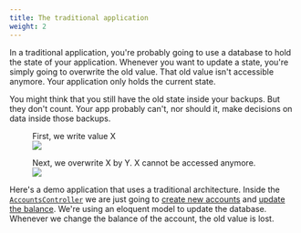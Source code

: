 ```yaml
---
title: The traditional application
weight: 2
---
```


In a traditional application, you're probably going to use a database to hold the state of your application. Whenever you want to update a state, you're simply going to overwrite the old value. That old value isn't accessible anymore. Your application only holds the current state.

You might think that you still have the old state inside your backups. But they don't count. Your app probably can't, nor should it, make decisions on data inside those backups.

<figure class="scheme">
    <figcaption class="scheme_caption">
        First, we write value X
    </figcaption>
    <img class="scheme_figure" src="/docs/laravel-event-sourcing/v3/images/db-01.svg">
</figure>

<figure class="scheme">
    <figcaption class="scheme_caption">
        Next, we overwrite X by Y. X cannot be accessed anymore.
    </figcaption>
    <img class="scheme_figure" src="/docs/laravel-event-sourcing/v3/images/db-02.svg">
</figure>

Here's a demo application that uses a traditional architecture. Inside the [`AccountsController`](https://github.com/spatie/larabank-traditional/blob/9cc38858c50a4f2ac5a36e64719c891fac85bd3f/app/Http/Controllers/AccountsController.php) we are just going to [create new accounts](https://github.com/spatie/larabank-traditional/blob/9cc38858c50a4f2ac5a36e64719c891fac85bd3f/app/Http/Controllers/AccountsController.php#L19-L27) and [update the balance](https://github.com/spatie/larabank-traditional/blob/9cc38858c50a4f2ac5a36e64719c891fac85bd3f/app/Http/Controllers/AccountsController.php#L29-L36). We're using an eloquent model to update the database. Whenever we change the balance of the account, the old value is lost.
